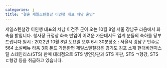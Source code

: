 ```yaml
---
categories: j
title: "결혼 제일스텐철강 이인행 대표 차남 혼인"
---
```

제일스텐철강 이인행 대표의 차남 이건주 군이 오는 10월 8일 서울 강남구 라움에서 화촉을 밝힙니다. 행사장 규정상 화촉 반입이 어려운 가운데서도 업계 분들의 축하를 당부드립니다.일시 : 2022년 10월 8일 토요일 오후 6시 30분장소 : 서울시 강남구 언주로 564 소설베뉴 라움 3층 폰드 가든한편 제일스텐철강은 경기도 김포 소재 현대비앤지스틸 스테인리스(STS) 판매 대리점으로 STS 냉연강판과 STS 후판, STS ㄱ형강, STS ㄷ형강 등을 취급하고 있습니다.